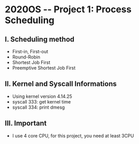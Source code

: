 # 2020OS -- Project 1: Process Scheduling
## I. Scheduling method
* First-in, First-out 
* Round-Robin 
* Shortest Job First 
* Preemptive Shortest Job First 

## II. Kernel and Syscall Informations
* Using kernel version 4.14.25
* syscall 333: get kernel time
* syscall 334: print dmesg

## III. Important
* I use 4 core CPU, for this project, you need at least 3CPU